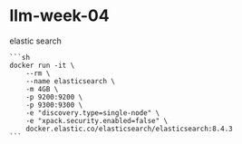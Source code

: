 # llm-week-04

elastic search

    ```sh
    docker run -it \
        --rm \
        --name elasticsearch \
        -m 4GB \
        -p 9200:9200 \
        -p 9300:9300 \
        -e "discovery.type=single-node" \
        -e "xpack.security.enabled=false" \
        docker.elastic.co/elasticsearch/elasticsearch:8.4.3
    ```

